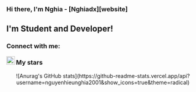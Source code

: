 ### Hi there, I'm Nghia - [Nghiadx][website] 

## I'm Student and Developer!

### Connect with me: 
<!-- [<img src="https://img.shields.io/badge/?style=for-the-badge&logo=facebook&logoColor=white" />](https://www.facebook.com/profile.php?id=100020401263979) -->

[<img align="left" alt="Facebook" width="22px" src="https://cdn.jsdelivr.net/npm/simple-icons@v3/icons/facebook.svg" />](https://www.facebook.com/profile.php?id=100020401263979)

<!--  -->
### My stars
<p align="center">
   ![Anurag's GitHub stats](https://github-readme-stats.vercel.app/api?username=nguyenhieunghia2001&show_icons=true&theme=radical)
</p>

